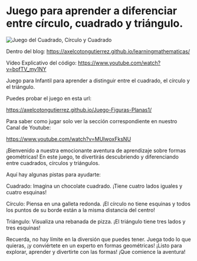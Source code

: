 # Juego para aprender a diferenciar entre círculo, cuadrado y triángulo.


![Juego del Cuadrado, Círculo y Cuadrado](https://axelcotongutierrez.github.io/learningmathematicas/assets/images//posts/0010JFormas/J01F.jpg)

Dentro del blog: https://axelcotongutierrez.github.io/learningmathematicas/

Vídeo Explicativo del código: https://www.youtube.com/watch?v=bofTV_my1NY

Juego para Infantil para aprender a distinguir entre el cuadrado, el círculo y el triángulo.

Puedes probar el juego en esta url:

https://axelcotongutierrez.github.io/Juego-Figuras-Planas1/

Para saber como jugar solo ver la sección correspondiente en nuestro Canal de Youtube:

https://www.youtube.com/watch?v=MUIwoxFksNU

¡Bienvenido a nuestra emocionante aventura de aprendizaje sobre formas geométricas! En este juego, te divertirás descubriendo y diferenciando entre cuadrados, círculos y triángulos.

Aquí hay algunas pistas para ayudarte:

Cuadrado: Imagina un chocolate cuadrado. ¡Tiene cuatro lados iguales y cuatro esquinas!

Círculo: Piensa en una galleta redonda. ¡El círculo no tiene esquinas y todos los puntos de su borde están a la misma distancia del centro!

Triángulo: Visualiza una rebanada de pizza. ¡El triángulo tiene tres lados y tres esquinas!

Recuerda, no hay límite en la diversión que puedes tener. Juega todo lo que quieras, ¡y conviértete en un experto en formas geométricas! ¡Listo para explorar, aprender y divertirte con las formas! ¡Que comience la aventura!

